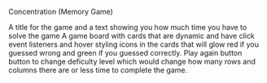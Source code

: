 Concentration (Memory Game)

A title for the game and a text showing you how much time you have to solve the game
A game board with cards that are dynamic and have click event listeners and hover styling
icons in the cards that will glow red if you guessed wrong and green if you guessed correctly.
Play again button 
button to change deficulty level which would change how many rows and columns there are or less time to complete  the game.